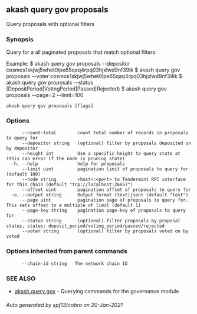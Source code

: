 ## akash query gov proposals

Query proposals with optional filters

### Synopsis

Query for a all paginated proposals that match optional filters:

Example:
$ akash query gov proposals --depositor cosmos1skjwj5whet0lpe65qaq4rpq03hjxlwd9nf39lk
$ akash query gov proposals --voter cosmos1skjwj5whet0lpe65qaq4rpq03hjxlwd9nf39lk
$ akash query gov proposals --status (DepositPeriod|VotingPeriod|Passed|Rejected)
$ akash query gov proposals --page=2 --limit=100

```
akash query gov proposals [flags]
```

### Options

```
      --count-total        count total number of records in proposals to query for
      --depositor string   (optional) filter by proposals deposited on by depositor
      --height int         Use a specific height to query state at (this can error if the node is pruning state)
  -h, --help               help for proposals
      --limit uint         pagination limit of proposals to query for (default 100)
      --node string        <host>:<port> to Tendermint RPC interface for this chain (default "tcp://localhost:26657")
      --offset uint        pagination offset of proposals to query for
  -o, --output string      Output format (text|json) (default "text")
      --page uint          pagination page of proposals to query for. This sets offset to a multiple of limit (default 1)
      --page-key string    pagination page-key of proposals to query for
      --status string      (optional) filter proposals by proposal status, status: deposit_period/voting_period/passed/rejected
      --voter string       (optional) filter by proposals voted on by voted
```

### Options inherited from parent commands

```
      --chain-id string   The network chain ID
```

### SEE ALSO

* [akash query gov](akash_query_gov.md)	 - Querying commands for the governance module

###### Auto generated by spf13/cobra on 20-Jan-2021
